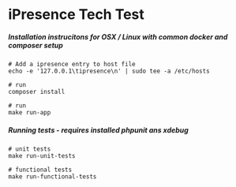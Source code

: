 # iPresence Tech Test 


##### Installation instrucitons for OSX / Linux with common docker and composer setup
```
# Add a ipresence entry to host file
echo -e '127.0.0.1\tipresence\n' | sudo tee -a /etc/hosts

# run
composer install

# run
make run-app
```

##### Running tests - requires installed phpunit ans xdebug
```
# unit tests
make run-unit-tests

# functional tests
make run-functional-tests
```